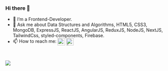 ### Hi there 👋
- 🌱 I’m a Frontend-Developer.
- 💬 Ask me about Data Structures and Algorithms, HTML5, CSS3, MongoDB, ExpressJS, ReactJS, AngularJS, ReduxJS, NodeJS, NextJS, TailwindCss, styled-components, Firebase. 
- 📫 How to reach me: [<img align="center" alt="codeSTACKr | LinkedIn" width="23px"  src="https://img.icons8.com/color/48/000000/linkedin.png" />][linkedin]
[<img align="center" alt=" | LinkedIn" width="23px" src="https://img.icons8.com/color/96/000000/gmail-new.png" />][Gmail]

<br />




[linkedin]: www.linkedin.com/in/dds5
[Gmail]: mailto:damandeep.in@gmail.com

![](https://hit.yhype.me/github/profile?user_id=78254330)
<!--
**dds05/dds05** is a ✨ _special_ ✨ repository because its `README.md` (this file) appears on your GitHub profile.

Here are some ideas to get you started:



- 😄 Pronouns: ...
- ⚡ Fun fact: ...
![](https://komarev.com/ghpvc/?username=your-github-username)
